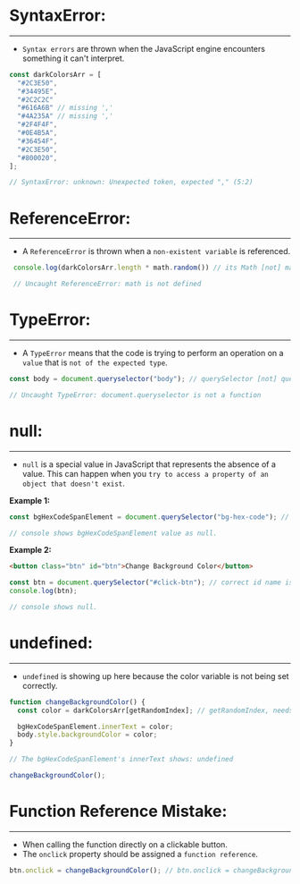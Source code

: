 # SyntaxError:
____________________
- `Syntax errors` are thrown when the JavaScript engine encounters something it can't interpret.
```js
const darkColorsArr = [
  "#2C3E50",
  "#34495E",
  "#2C2C2C"
  "#616A6B" // missing ','
  "#4A235A" // missing ','
  "#2F4F4F",
  "#0E4B5A",
  "#36454F",
  "#2C3E50",
  "#800020",
];

// SyntaxError: unknown: Unexpected token, expected "," (5:2)
```


# ReferenceError:
______________________
- A `ReferenceError` is thrown when a `non-existent variable` is referenced.
```js
 console.log(darkColorsArr.length * math.random()) // its Math [not] math.

 // Uncaught ReferenceError: math is not defined
 ```



# TypeError:
______________________
- A `TypeError` means that the code is trying to perform an operation on a `value` that is `not of the expected type`.
```js
const body = document.queryselector("body"); // querySelector [not] queryselector

// Uncaught TypeError: document.queryselector is not a function
```



# null:
_____________________
- `null` is a special value in JavaScript that represents the absence of a value. This can happen when you `try to access a property of an object that doesn't exist`.

**Example 1:**
```js
const bgHexCodeSpanElement = document.querySelector("bg-hex-code"); // "#bg-hex-code" [not] "bg-hex-code"

// console shows bgHexCodeSpanElement value as null.
```

**Example 2:**
```html
<button class="btn" id="btn">Change Background Color</button>
```
```js
const btn = document.querySelector("#click-btn"); // correct id name is #btn
console.log(btn);

// console shows null.
```



# undefined:
_______________________
- `undefined` is showing up here because the color variable is not being set correctly.
```js
function changeBackgroundColor() {
  const color = darkColorsArr[getRandomIndex]; // getRandomIndex, needs to be called: darkColorsArr[getRandomIndex()]

  bgHexCodeSpanElement.innerText = color;
  body.style.backgroundColor = color;
}

// The bgHexCodeSpanElement's innerText shows: undefined

changeBackgroundColor();
```




# Function Reference Mistake:
_________________________________
- When calling the function directly on a clickable button.
- The `onclick` property should be assigned a `function reference`.
```js
btn.onclick = changeBackgroundColor(); // btn.onclick = changeBackgroundColor [not] btn.onclick = changeBackgroundColor()
```
